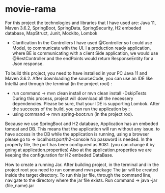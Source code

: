 # movie-rama
For this project the technologies and libraries that I have used are:
Java 11, Maven 3.6.2, SpringBoot, SpringData, SpringSecurity, H2 embeded database, MapStruct, Junit, Mockito, Lombok


- Clarification
  In the Controllers I have used @Controller so I could use Model, to communicate with the UI. I a production ready application, where BE is communicating with a client Side application, we would use  @RestController  and the endPoints would return ResponseEntity for a Json response. 


To build this project, you need to have installed in your PC Java 11 and Maven 3.6.2.
After downloading the sourceCode, you can use an IDE like IntelliJ and through the terminal (in the project root) :
- run command ->  mvn clean install  or mvn clean install -DskipTests
During this process, project will download all the necessery dependencies. Please be sure, that your IDE is supporting Lombok.
After the succeess of the build, you can run the application by : 
- using command  -> mvn spring-boot:run (in the project roo).

Because we use SpringBoot and H2 database, Application has an embeded tomcat and DB. 
This means that the application will run without any issue.
to have access in the DB while the application is running, using a browser please go to -> localhost:port/h2-console   No password is needed.
In the property file, the port has been configured as 8081. (you can change it by going at application.properties)
Also at the application.properties we are keeping the configuration for H2 embeded DataBase. 

How to create a running Jar.
After building project, in the terminal and in the project root you need to run command
mvn package 
The jar will be created inside the target directory. 
To run this jar file, through the command line, navigate to the directory where the jar file exists. 
Run command -> java -jar (file_name).jar
